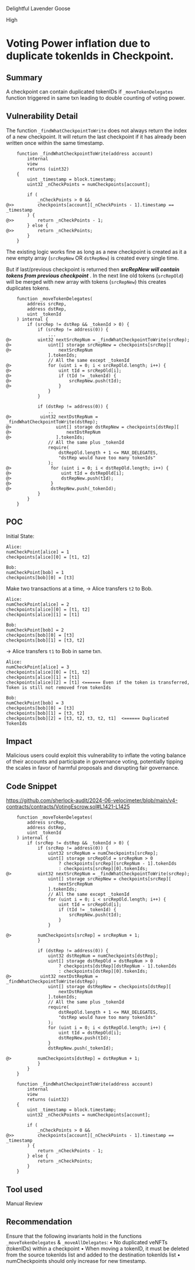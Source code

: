 Delightful Lavender Goose

High

# Voting Power inflation due to duplicate tokenIds in Checkpoint.

## Summary
A checkpoint can contain duplicated tokenIDs if `_moveTokenDelegates` function triggered in same txn leading to double counting of voting power.

## Vulnerability Detail
The function `_findWhatCheckpointToWrite` does not always return the index of a new checkpoint. It will return the last checkpoint if it has already been written once within the same timestamp.
```solidity
    function _findWhatCheckpointToWrite(address account)
        internal
        view
        returns (uint32)
    {
        uint _timestamp = block.timestamp;
        uint32 _nCheckPoints = numCheckpoints[account];

        if (
            _nCheckPoints > 0 &&
@>>         checkpoints[account][_nCheckPoints - 1].timestamp == _timestamp
        ) {
@>>         return _nCheckPoints - 1;
        } else {
@>>         return _nCheckPoints;
        }
    }
```
The existing logic works fine as long as a new checkpoint is created as it a new empty array (`srcRepNew` OR `dstRepNew`) is created every single time. 

But if last/previous checkpoint is returned then **_srcRepNew will contain tokens from previous checkpoint_** . In the next line old tokens (`srcRepOld`) will be merged with new array with tokens (`srcRepNew`) this creates duplicates tokens.
```solidity
    function _moveTokenDelegates(
        address srcRep,
        address dstRep,
        uint _tokenId
    ) internal {
        if (srcRep != dstRep && _tokenId > 0) {
            if (srcRep != address(0)) {
                ...
@>          uint32 nextSrcRepNum = _findWhatCheckpointToWrite(srcRep);
@>              uint[] storage srcRepNew = checkpoints[srcRep][
@>                  nextSrcRepNum
                ].tokenIds;
                // All the same except _tokenId
@>              for (uint i = 0; i < srcRepOld.length; i++) {
@>                  uint tId = srcRepOld[i];
@>                  if (tId != _tokenId) {
@>                      srcRepNew.push(tId);
@>                  }
                }
            }

            if (dstRep != address(0)) {
                ..
@>           uint32 nextDstRepNum = _findWhatCheckpointToWrite(dstRep);
@>                 uint[] storage dstRepNew = checkpoints[dstRep][
@>                     nextDstRepNum
@>                 ].tokenIds;
                // All the same plus _tokenId
                require(
                    dstRepOld.length + 1 <= MAX_DELEGATES,
                    "dstRep would have too many tokenIds"
                );
@>               for (uint i = 0; i < dstRepOld.length; i++) {
@>                   uint tId = dstRepOld[i];
@>                   dstRepNew.push(tId);
@>               }
@>               dstRepNew.push(_tokenId);
            }
        }
    }
```

## POC
Initial State:
```solidity
Alice:
numCheckPoint[alice] = 1
checkpoints[alice][0] = [t1, t2] 

Bob:
numCheckPoint[bob] = 1
checkpoints[bob][0] = [t3]
```
Make two transactions at a time,
-> Alice transfers `t2` to Bob.
```solidity
Alice:
numCheckPoint[alice] = 2
checkpoints[alice][0] = [t1, t2] 
checkpoints[alice][1] = [t1] 

Bob:
numCheckPoint[bob] = 2
checkpoints[bob][0] = [t3]
checkpoints[bob][1] = [t3, t2]

```
-> Alice transfers `t1` to Bob in same txn.
```solidity
Alice:
numCheckPoint[alice] = 3
checkpoints[alice][0] = [t1, t2] 
checkpoints[alice][1] = [t1] 
checkpoints[alice][2] = [t1] <====== Even if the token is transferred, Token is still not removed from tokenIds

Bob:
numCheckPoint[bob] = 3
checkpoints[bob][0] = [t3]
checkpoints[bob][1] = [t3, t2]
checkpoints[bob][2] = [t3, t2, t3, t2, t1]  <====== Duplicated TokenIds
```


## Impact
Malicious users could exploit this vulnerability to inflate the voting balance of their accounts and
participate in governance voting, potentially tipping the scales in favor of harmful proposals and disrupting fair governance.

## Code Snippet

https://github.com/sherlock-audit/2024-06-velocimeter/blob/main/v4-contracts/contracts/VotingEscrow.sol#L1421-L1425

```solidity
    function _moveTokenDelegates(
        address srcRep,
        address dstRep,
        uint _tokenId
    ) internal {
        if (srcRep != dstRep && _tokenId > 0) {
            if (srcRep != address(0)) {
                uint32 srcRepNum = numCheckpoints[srcRep];
                uint[] storage srcRepOld = srcRepNum > 0
                    ? checkpoints[srcRep][srcRepNum - 1].tokenIds
                    : checkpoints[srcRep][0].tokenIds;
@>          uint32 nextSrcRepNum = _findWhatCheckpointToWrite(srcRep);
                uint[] storage srcRepNew = checkpoints[srcRep][
                    nextSrcRepNum
                ].tokenIds;
                // All the same except _tokenId
                for (uint i = 0; i < srcRepOld.length; i++) {
                    uint tId = srcRepOld[i];
                    if (tId != _tokenId) {
                        srcRepNew.push(tId);
                    }
                }

@>          numCheckpoints[srcRep] = srcRepNum + 1;
            }

            if (dstRep != address(0)) {
                uint32 dstRepNum = numCheckpoints[dstRep];
                uint[] storage dstRepOld = dstRepNum > 0
                    ? checkpoints[dstRep][dstRepNum - 1].tokenIds
                    : checkpoints[dstRep][0].tokenIds;
@>           uint32 nextDstRepNum = _findWhatCheckpointToWrite(dstRep);
                uint[] storage dstRepNew = checkpoints[dstRep][
                    nextDstRepNum
                ].tokenIds;
                // All the same plus _tokenId
                require(
                    dstRepOld.length + 1 <= MAX_DELEGATES,
                    "dstRep would have too many tokenIds"
                );
                for (uint i = 0; i < dstRepOld.length; i++) {
                    uint tId = dstRepOld[i];
                    dstRepNew.push(tId);
                }
                dstRepNew.push(_tokenId);

@>          numCheckpoints[dstRep] = dstRepNum + 1;
            }
        }
    }

    function _findWhatCheckpointToWrite(address account)
        internal
        view
        returns (uint32)
    {
        uint _timestamp = block.timestamp;
        uint32 _nCheckPoints = numCheckpoints[account];

        if (
            _nCheckPoints > 0 &&
@>>         checkpoints[account][_nCheckPoints - 1].timestamp == _timestamp
        ) {
            return _nCheckPoints - 1;
        } else {
            return _nCheckPoints;
        }
    }
```
## Tool used

Manual Review

## Recommendation
Ensure that the following invariants hold in the functions `_moveTokenDelegates` & `_moveAllDelegates`:
• No duplicated veNFTs (tokenIDs) within a checkpoint
• When moving a tokenID, it must be deleted from the source tokenIds list and added to the destination
tokenIds list
• numCheckpoints should only increase for new timestamp.